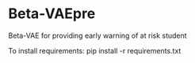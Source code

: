 # Beta-VAEpre
Beta-VAE for providing early warning of at risk student

To install requirements: pip install -r requirements.txt